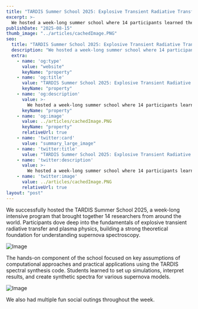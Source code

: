 ```yaml
---
title: "TARDIS Summer School 2025: Explosive Transient Radiative Transfer"
excerpt: >-
  We hosted a week-long summer school where 14 participants learned the fundamentals of explosive transient radiative transfer and plasma physics, and gained fundamental knowledge about radiative transfer and hands-on experience using TARDIS to create spectra of sample supernovae.
publishDate: "2025-08-15"
thumb_image: "../articles/cachedImage.PNG"
seo:
  title: "TARDIS Summer School 2025: Explosive Transient Radiative Transfer"
  description: "We hosted a week-long summer school where 14 participants learned the fundamentals of explosive transient radiative transfer and plasma physics, and gained fundamental knowledge about radiative transfer and hands-on experience using TARDIS to create spectra of sample supernovae."
  extra:
    - name: 'og:type'
      value: "website"
      keyName: "property"
    - name: 'og:title'
      value: "TARDIS Summer School 2025: Explosive Transient Radiative Transfer"
      keyName: "property"
    - name: 'og:description'
      value: >-
        We hosted a week-long summer school where 14 participants learned the fundamentals of explosive transient radiative transfer and plasma physics, and gained fundamental knowledge about radiative transfer and hands-on experience using TARDIS to create spectra of sample supernovae.
      keyName: "property"
    - name: 'og:image'
      value: ../articles/cachedImage.PNG
      keyName: "property"
      relativeUrl: true
    - name: 'twitter:card'
      value: "summary_large_image"
    - name: 'twitter:title'
      value: "TARDIS Summer School 2025: Explosive Transient Radiative Transfer"
    - name: 'twitter:description'
      value: >-
        We hosted a week-long summer school where 14 participants learned the fundamentals of explosive transient radiative transfer and plasma physics, and gained fundamental knowledge about radiative transfer and hands-on experience using TARDIS to create spectra of sample supernovae.
    - name: 'twitter:image'
      value: ../articles/cachedImage.PNG
      relativeUrl: true
layout: "post"
---
```


We successfully hosted the TARDIS Summer School 2025, a week-long intensive program that brought together 14 researchers from around the world. Participants dove deep into the fundamentals of explosive transient radiative transfer and plasma physics, building a strong theoretical foundation for understanding supernova spectroscopy.

<img src='../articles/DJI_0742.jpg' alt='Image'>

The hands-on component of the school focused on key assumptions of computational approaches and practical applications using the TARDIS spectral synthesis code. Students learned to set up simulations, interpret results, and create synthetic spectra for various supernova models.

<img src='../articles/IMG_1574.jpg' alt='Image'>

We also had multiple fun social outings throughout the week.



